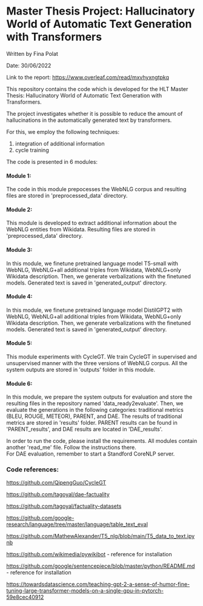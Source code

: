 # Master Thesis Project: Hallucinatory World of Automatic Text Generation with Transformers
Written by Fina Polat

Date: 30/06/2022

Link to the report:  https://www.overleaf.com/read/mxvhyxngtpkq

This repository contains the code which is developed for the HLT Master Thesis: Hallucinatory World of Automatic Text Generation with Transformers.

The project investigates whether it is possible to reduce the amount of hallucinations in the automatically generated text by transformers.

For this, we employ the following techniques:

1) integration of additional information
2) cycle training

The code is presented in 6 modules:

#### Module 1: 
The code in this module prepocesses the WebNLG corpus and resulting files are stored in 'preprocessed_data' directory.

#### Module 2: 
This module is developed to extract additional information about the WebNLG entities from Wikidata. Resulting files are stored in 'preprocessed_data' directory.

#### Module 3: 
In this module, we finetune pretrained language model T5-small with WebNLG, WebNLG+all additional triples from Wikidata, WebNLG+only Wikidata description. Then, we generate verbalizations with the finetuned models. Generated text is saved in 'generated_output' directory. 

#### Module 4: 
In this module, we finetune pretrained language model DistilGPT2 with WebNLG, WebNLG+all additional triples from Wikidata, WebNLG+only Wikidata description. Then, we generate verbalizations with the finetuned models. Generated text is saved in 'generated_output' directory. 

#### Module 5: 
This module experiments with CycleGT. We train CycleGT in supervised and unsupervised manner with the three versions of WebNLG corpus. All the system outputs are stored in 'outputs' folder in this module.

#### Module 6: 
In this module, we prepare the system outputs for evaluation and store the resulting files in the repository named 'data_ready2evaluate'. Then, we evaluate the generations in the following categories: traditional metrics (BLEU, ROUGE, METEOR), PARENT, and DAE. The results of traditional metrics are stored in 'results' folder. PARENT results can be found in 'PARENT_results', and DAE results are located in 'DAE_results'.

In order to run the code, please install the requirements. All modules contain another 'read_me' file. Follow the instructions there.  
For DAE evaluation, remember to start a Standford CoreNLP server.

### Code references:

https://github.com/QipengGuo/CycleGT

https://github.com/tagoyal/dae-factuality

https://github.com/tagoyal/factuality-datasets

https://github.com/google-research/language/tree/master/language/table_text_eval

https://github.com/MathewAlexander/T5_nlg/blob/main/T5_data_to_text.ipynb

https://github.com/wikimedia/pywikibot - reference for installation

https://github.com/google/sentencepiece/blob/master/python/README.md - reference for installation

https://towardsdatascience.com/teaching-gpt-2-a-sense-of-humor-fine-tuning-large-transformer-models-on-a-single-gpu-in-pytorch-59e8cec40912
